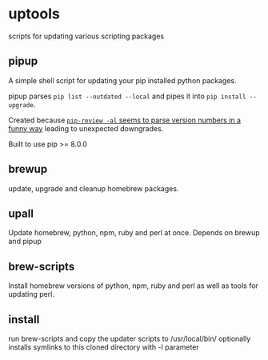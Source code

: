 # uptools
scripts for updating various scripting packages

## pipup

A simple shell script for updating your pip installed python packages.

pipup parses `pip list --outdated --local` and pipes it into `pip install --upgrade`.

Created because [`pip-review -al` seems to parse version numbers in a funny way](https://github.com/nvie/pip-tools/issues/44) leading to unexpected downgrades.

Built to use pip >= 8.0.0

## brewup
update, upgrade and cleanup homebrew packages.

## upall
Update homebrew, python, npm, ruby and perl at once.
Depends on brewup and pipup

## brew-scripts
Install homebrew versions of python, npm, ruby and perl as well as tools for updating perl.

## install
run brew-scripts and copy the updater scripts to /usr/local/bin/
optionally installs symlinks to this cloned directory with -l parameter
